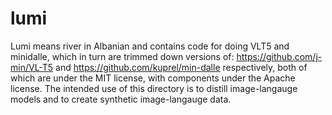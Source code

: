 # lumi
Lumi means river in Albanian and contains code for doing VLT5 and minidalle, which in turn are trimmed down versions of: https://github.com/j-min/VL-T5 and https://github.com/kuprel/min-dalle respectively, both of which are under the MIT license, with components under the Apache license. The intended use of this directory is to distill image-langauge models and to create synthetic image-langauge data.
